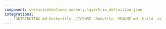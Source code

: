 ```yaml
---
component: serviceintentions.meshery.layer5.io_definition.json
integrations:
  - CONTRIBUTING.md.Dockerfile .LICENSE .Makefile .README.md .build .consul .go.mod .go.sum .helpers .internal .main.go .output .serviceintentions.meshery.layer5.io_definition.json.md .templates .tests
---
```

